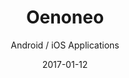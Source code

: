 ---
title: Oenoneo
subtitle: Android / iOS Applications
layout: default
modal-id: 13
date: 2017-01-12
thumbnail: oenoneo/logo.png
img: oenoneo/myoeno.png
# alt: image-alt
project-date: January 2017
client: Titanium Mobile
category: Application Development
description:  

---